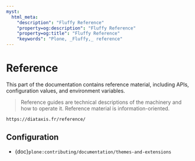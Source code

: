```yaml
---
myst:
  html_meta:
    "description": "Fluffy Reference"
    "property=og:description": "Fluffy Reference"
    "property=og:title": "Fluffy Reference"
    "keywords": "Plone, _Fluffy,_ reference"
---
```


# Reference

This part of the documentation contains reference material, including APIs, configuration values, and environment variables.

> Reference guides are technical descriptions of the machinery and how to operate it.
> Reference material is information-oriented.

```{seealso}
https://diataxis.fr/reference/
```

## Configuration

-   {doc}`plone:contributing/documentation/themes-and-extensions`
